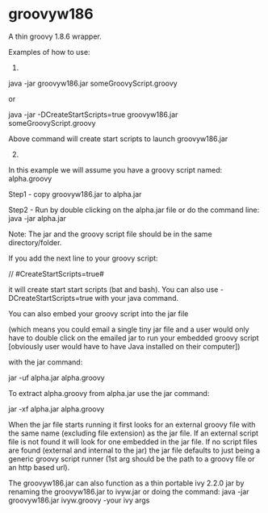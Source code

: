 groovyw186
==========

A thin groovy 1.8.6 wrapper.

Examples of how to use:

1)

java -jar groovyw186.jar someGroovyScript.groovy

or

java -jar -DCreateStartScripts=true groovyw186.jar someGroovyScript.groovy

Above command will create start scripts to launch groovyw186.jar

2)

In this example we will assume you have a groovy script named: alpha.groovy

Step1 - copy groovyw186.jar to alpha.jar

Step2 - Run by double clicking on the alpha.jar file or do the command line: java -jar alpha.jar

Note: The jar and the groovy script file should be in the same directory/folder.

If you add the next line to your groovy script:

// #CreateStartScripts=true#

it will create start start scripts (bat and bash).  You can also use -DCreateStartScripts=true with your java command.

You can also embed your groovy script into the jar file 

(which means you could email a single tiny jar file and 
a user would only have to double click on the emailed jar to run your embedded groovy script 
[obviously user would have to have Java installed on their computer]) 

with the jar command:

jar -uf alpha.jar alpha.groovy

To extract alpha.groovy from alpha.jar use the jar command:

jar -xf alpha.jar alpha.groovy

When the jar file starts running 
it first looks for an external groovy file with the same name (excluding file extension) as the jar file. If an external
script file is not found it will look for one embedded in the jar file. If no script files
are found (external and internal to the jar) the jar file defaults to just being a generic 
groovy script runner (1st arg should be the path to a groovy file or an http based url).

The groovyw186.jar can also function as a thin portable ivy 2.2.0 jar by
renaming the groovyw186.jar to ivyw.jar or doing the command: java -jar groovyw186.jar ivyw.groovy -your ivy args
